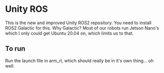 # Unity ROS

This is the new and improved Unity ROS2 repository. You need to install ROS2 Galactic for this. Why Galactic? Most of our robots run Jetson Nano's which I only could get Ubuntu 20.04 on, which limits us to that.

## To run

Run the launch file in arm\_rl, which should really be in it's own thing... oh well.
